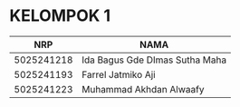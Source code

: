 # KELOMPOK 1

| NRP  | NAMA |
| ------------- | ------------- |
| 5025241218  | Ida Bagus Gde DImas Sutha Maha  |
| 5025241193  | Farrel Jatmiko Aji  |
| 5025241223  | Muhammad Akhdan Alwaafy  |
